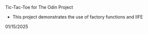 Tic-Tac-Toe for The Odin Project

- This project demonstrates the use of factory functions and IIFE

01/15/2025
